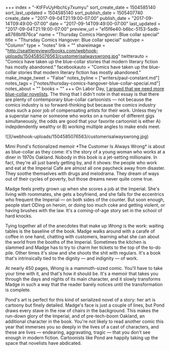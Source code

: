 +++
index = "-KtFFvUyHbchLy7xumyu"
sort_create_date = 1504585140
sort_last_updated = 1504585140
sort_publish_date = 1505407740
create_date = "2017-09-04T21:19:00-07:00"
publish_date = "2017-09-14T09:49:00-07:00"
date = "2017-09-14T09:49:00-07:00"
last_updated = "2017-09-04T21:19:00-07:00"
preview_url = "e15f6e40-b6bc-5153-5adb-a8768bf876ca"
name = "Thursday Comics Hangover: Blue collar special"
title = "Thursday Comics Hangover: Blue collar special"
subtype = "Column"
type = "notes"
link = ""
shareimage = "http://seattlereviewofbooks.com/webhook-uploads/1504585076563/customerisalwayswrong.jpg"
twitterauto = "Comics have taken up the blue-collar stories that modern literary fiction has mostly abandoned."
facebookauto = "Comics have taken up the blue-collar stories that modern literary fiction has mostly abandoned."
make_image_tweet = "False"
notes_byline = ["writers/paul-constant.md"]
notes_tags = ["notes/thursday-comics-hangover-blue-collar-special.md"]
notes_about = ""
books = ""
+++
On Labor Day, [I argued that we need more blue-collar novelists](http://www.seattlereviewofbooks.com/notes/2017/09/04/a-labor-day-proposal-lets-create-more-blue-collar-novelists/). The thing that I didn't note in that essay is that there are plenty of contemporary blue-collar cartoonists — not because the comics industry is so forward-thinking but because the comics industry does such a poor job of compensating artists for their work. Unless they're a superstar name or someone who works on a number of different gigs simultaneously, the odds are good that your favorite cartoonist is either A) indepdendently wealthy or B) working multiple angles to make ends meet.

<p class="image-left">![](/webhook-uploads/1504585076563/customerisalwayswrong.jpg)</p>
Mimi Pond's fictionalized memoir *The Customer Is Always Wrong* is about as blue-collar as they come: it's the story of a young woman who works at a diner in 1970s Oakland. Nobody in this book is a jet-setting millionaire. In fact, they're all just barely getting by, and it shows: the people who work and eat at the Imperial Cafe are almost all one paycheck away from disaster. They soothe themselves with drugs and melodrama. They dream of ways out of their cycles of poverty, but those dreams never quite come true.

Madge feels pretty grown up when she scores a job at the Imperial. She's living with roommates, she gets a boyfriend, and she falls for the eccentrics who frequent the Imperial — on both sides of the counter. But soon enough, people start ODing on heroin, or doing too much coke and getting violent, or having brushes with the law. It's a coming-of-age story set in the school of hard knocks.

Tying together all of the anecdotes that make up *Wrong* is the work: waiting tables is the baseline of the book. Madge walks around with a carafe of coffee in one hand, chatting with customers, learning what she can about the world from the booths of the Imperial. Sometimes the kitchen is slammed and Madge has to try to charm her tickets to the top of the to-do pile. Other times it's slow and she shoots the shit with regulars. It's a book that's intrinsically tied to the dignity — and indignity — of work.

At nearly 450 pages, *Wrong* is a mammoth-sized comic. You'll have to take your time with it, and that's how it should be. It's a memoir that takes you through the days and nights of its main character, and it slowly transforms Madge in such a way that the reader barely notices until the transformation is complete.

Pond's art is perfect for this kind of serialized novel of a story: her art is cartoony but finely detailed. Madge's face is just a couple of lines, but Pond draws every stave in the row of chairs in the background. This makes the run-down glory of the Imperial, and of pre-tech-boom Oakland, an additional character in the book. You're not likely to read another comic this year that immerses you so deeply in the lives of a cast of characters, and these are lives — endearing, aggravating, tragic — that you don't see enough in modern fiction. Cartoonists like Pond are happily taking up the space that novelists have abdicated.